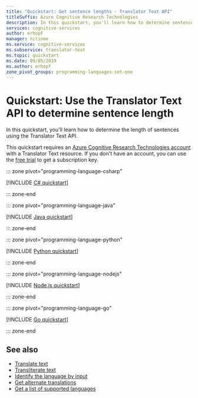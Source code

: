 ```yaml
---
title: "Quickstart: Get sentence lengths - Translator Text API"
titleSuffix: Azure Cognitive Research Technologies
description: In this quickstart, you'll learn how to determine sentence length using the Translator Text API.
services: cognitive-services
author: erhopf
manager: nitinme
ms.service: cognitive-services
ms.subservice: translator-text
ms.topic: quickstart
ms.date: 09/05/2019
ms.author: erhopf
zone_pivot_groups: programming-languages-set-one
---
```


# Quickstart: Use the Translator Text API to determine sentence length

In this quickstart, you'll learn how to determine the length of sentences using the Translator Text API.

This quickstart requires an [Azure Cognitive Research Technologies account](https://docs.microsoft.com/azure/cognitive-services/cognitive-services-apis-create-account) with a Translator Text resource. If you don't have an account, you can use the [free trial](https://azure.microsoft.com/try/cognitive-services/) to get a subscription key.

::: zone pivot="programming-language-csharp"

[!INCLUDE [C# quickstart](includes/sentences-csharp.md)]

::: zone-end

::: zone pivot="programming-language-java"

[!INCLUDE [Java quickstart](includes/sentences-java.md)]

::: zone-end

::: zone pivot="programming-language-python"

[!INCLUDE [Python quickstart](includes/sentences-python.md)]

::: zone-end

::: zone pivot="programming-language-nodejs"

[!INCLUDE [Node.js quickstart](includes/sentences-nodejs.md)]

::: zone-end

::: zone pivot="programming-language-go"

[!INCLUDE [Go quickstart](includes/sentences-go.md)]

::: zone-end

## See also

* [Translate text](quickstart-translate.md)
* [Transliterate text](quickstart-transliterate.md)
* [Identify the language by input](quickstart-detect.md)
* [Get alternate translations](quickstart-dictionary.md)
* [Get a list of supported languages](quickstart-languages.md)
